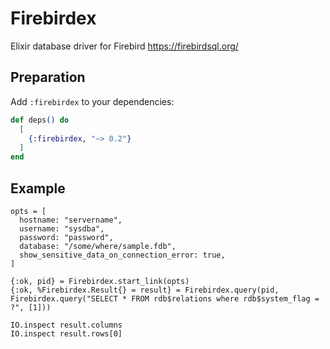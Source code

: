 # Firebirdex

Elixir database driver for Firebird https://firebirdsql.org/

## Preparation

Add `:firebirdex` to your dependencies:

```elixir
def deps() do
  [
    {:firebirdex, "~> 0.2"}
  ]
end
```

## Example

```
opts = [
  hostname: "servername",
  username: "sysdba",
  password: "password",
  database: "/some/where/sample.fdb",
  show_sensitive_data_on_connection_error: true,
]

{:ok, pid} = Firebirdex.start_link(opts)
{:ok, %Firebirdex.Result{} = result} = Firebirdex.query(pid, Firebirdex.query("SELECT * FROM rdb$relations where rdb$system_flag = ?", [1]))

IO.inspect result.columns
IO.inspect result.rows[0]
```
